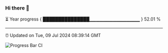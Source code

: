 ### Hi there 👋

⏳ Year progress { ███████████████▁▁▁▁▁▁▁▁▁▁▁▁▁▁▁ } 52.01 %

---

⏰ Updated on Tue, 09 Jul 2024 08:39:14 GMT

![Progress Bar CI](https://github.com/IshwaranRudhara/GIT-ACTION/workflows/Progress%20Bar%20CI/badge.svg)

